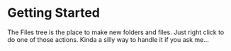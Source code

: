 
# Getting Started
The Files tree is the place to make new folders and files. Just right click to do one of those actions. Kinda a silly way to handle it if you ask me...